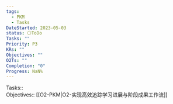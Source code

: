 ```yaml
---
tags:
  - PKM
  - Tasks
DateStarted: 2023-05-03
status: ⚪ToDo
Tasks: ""
Priority: P3
KRs: ""
Objectives: ""
O2Ts: ""
Completion: "0"
Progress: NaN%
---
```

Tasks::  
Objectives::   [[O2-PKM|O2-实现高效追踪学习进展与阶段成果工作流]]
